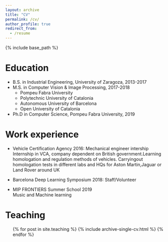```yaml
---
layout: archive
title: "CV"
permalink: /cv/
author_profile: true
redirect_from:
  - /resume
---
```


{% include base_path %}

Education
======
* B.S. in Industrial Engineering, University of Zaragoza, 2013-2017
* M.S. in Computer Vision & Image Processing, 2017-2018  
  * Pompeu Fabra University
  * Polytechnic University of Catalonia
  * Autonomous University of Barcelona
  * Open University of Catalonia
* Ph.D in Computer Science, Pompeu Fabra University, 2019 

Work experience
======
* Vehicle Certification Agency 2016: Mechanical engineer intership  
Internship in VCA, company dependent on British government.Learning homologation and regulation methods of vehicles. Carryingout homologation tests in different labs and HQs for Aston Martin,Jaguar or Land Rover around UK  

* Barcelona Deep Learning Symposium 2018: Staff/Volunteer  

* MIP FRONTIERS Summer School 2019  
 Music and Machine learning  
  
  
Teaching
======
  <ul>{% for post in site.teaching %}
    {% include archive-single-cv.html %}
  {% endfor %}</ul>
  
